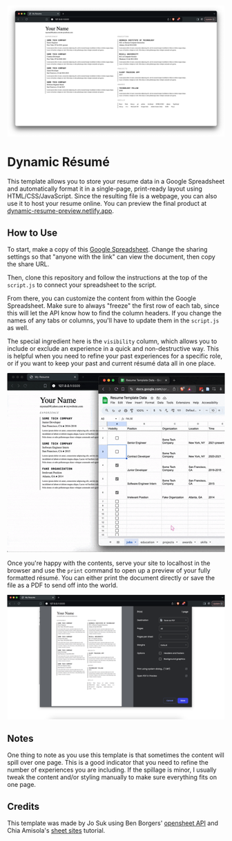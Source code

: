 ![screenshot of a the formatted resume in a web browser](/screengrabs/screenshot_0.png "resume preview")

# Dynamic Résumé

This template allows you to store your resume data in a Google Spreadsheet and automatically format it in a single-page, print-ready layout using HTML/CSS/JavaScript. Since the resulting file is a webpage, you can also use it to host your resume online. You can preview the final product at [dynamic-resume-preview.netlify.app](https://dynamic-resume-preview.netlify.app/).

## How to Use

To start, make a copy of this [Google Spreadsheet](https://docs.google.com/spreadsheets/d/194UPVhMNitO4epJYmN_z_FSntCDGL1B8KbSqph9X1ig/edit?usp=sharing). Change the sharing settings so that "anyone with the link" can view the document, then copy the share URL.

Then, clone this repository and follow the instructions at the top of the `script.js` to connect your spreadsheet to the script.

From there, you can customize the content from within the Google Spreadsheet. Make sure to always "freeze" the first row of each tab, since this will let the API know how to find the column headers. If you change the names of any tabs or columns, you'll have to update them in the `script.js` as well.

The special ingredient here is the `visibility` column, which allows you to include or exclude an experience in a quick and non-destructive way. This is helpful when you need to refine your past experiences for a specific role, or if you want to keep your past and current résumé data all in one place.

![a user checks two unchecked 'visibility' boxes on the spreadsheet, then refreshes the locally-hosted web page to watch it add the new rows in live ttime](/screengrabs/screenrec.gif "resume updating in live time")

Once you're happy with the contents, serve your site to localhost in the browser and use the `print` command to open up a preview of your fully formatted résumé. You can either print the document directly or save the file as a PDF to send off into the world.

![a print preview of the resume, perfectly formatted for a standard A4 sheet](/screengrabs/screenshot_1.png "print preview")

## Notes

One thing to note as you use this template is that sometimes the content will spill over one page. This is a good indicator that you need to refine the number of experiences you are including. If the spillage is minor, I usually tweak the content and/or styling manually to make sure everything fits on one page.

## Credits

This template was made by Jo Suk using Ben Borgers' [opensheet API](https://github.com/benborgers/opensheet#readme) and Chia Amisola's [sheet sites](https://ambient.institute/i/sheets/) tutorial.
